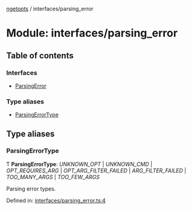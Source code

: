 [ngetopts](../README.md) / interfaces/parsing_error

# Module: interfaces/parsing_error

## Table of contents

### Interfaces

- [ParsingError](../interfaces/interfaces_parsing_error.parsingerror.md)

### Type aliases

- [ParsingErrorType](interfaces_parsing_error.md#parsingerrortype)

## Type aliases

### ParsingErrorType

Ƭ **ParsingErrorType**: _UNKNOWN_OPT_ \| _UNKNOWN_CMD_ \| _OPT_REQUIRES_ARG_ \| _OPT_ARG_FILTER_FAILED_ \| _ARG_FILTER_FAILED_ \| _TOO_MANY_ARGS_ \| _TOO_FEW_ARGS_

Parsing error types.

Defined in: [interfaces/parsing_error.ts:4](https://github.com/prasadrajandran/ngetopts/blob/41ceb2b/src/interfaces/parsing_error.ts#L4)
